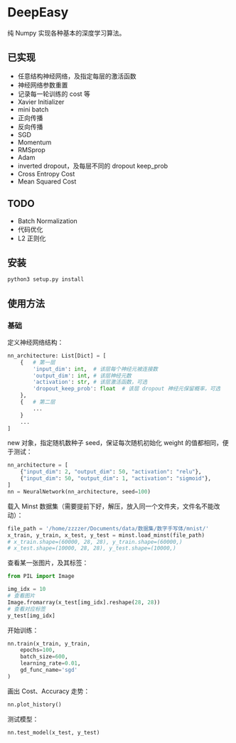 # DeepEasy

纯 Numpy 实现各种基本的深度学习算法。

## 已实现

- 任意结构神经网络，及指定每层的激活函数
- 神经网络参数重置
- 记录每一轮训练的 cost 等
- Xavier Initializer
- mini batch
- 正向传播
- 反向传播
- SGD
- Momentum
- RMSprop
- Adam
- inverted dropout，及每层不同的 dropout keep_prob
- Cross Entropy Cost
- Mean Squared Cost

## TODO

- Batch Normalization
- 代码优化
- L2 正则化

## 安装

```python
python3 setup.py install
```


## 使用方法

### 基础

定义神经网络结构：

```python
nn_architecture: List[Dict] = [
    {   # 第一层
        'input_dim': int,  # 该层每个神经元被连接数
        'output_dim': int, # 该层神经元数
        'activation': str, # 该层激活函数，可选
        'dropout_keep_prob': float  # 该层 dropout 神经元保留概率，可选
    },
    {   # 第二层
        ...
    }
    ...
]
```

new 对象，指定随机数种子 seed，保证每次随机初始化 weight 的值都相同，便于测试：

```python
nn_architecture = [
    {"input_dim": 2, "output_dim": 50, "activation": "relu"},
    {"input_dim": 50, "output_dim": 1, "activation": "sigmoid"},
]
nn = NeuralNetwork(nn_architecture, seed=100)
```

载入 Minst 数据集（需要提前下好，解压，放入同一个文件夹，文件名不能改动）：

```python
file_path = '/home/zzzzer/Documents/data/数据集/数字手写体/mnist/'
x_train, y_train, x_test, y_test = minst.load_minst(file_path)
# x_train.shape=(60000, 28, 28), y_train.shape=(60000,)
# x_test.shape=(10000, 28, 28), y_test.shape=(10000,)
```

查看某一张图片，及其标签：

```python
from PIL import Image

img_idx = 10
# 查看图片
Image.fromarray(x_test[img_idx].reshape(28, 28))
# 查看对应标签
y_test[img_idx]
```

开始训练：
```python
nn.train(x_train, y_train,
    epochs=100,
    batch_size=600,
    learning_rate=0.01,
    gd_func_name='sgd'
)
```

画出 Cost、Accuracy 走势：
```python
nn.plot_history()
```

测试模型：
```python
nn.test_model(x_test, y_test)
```

